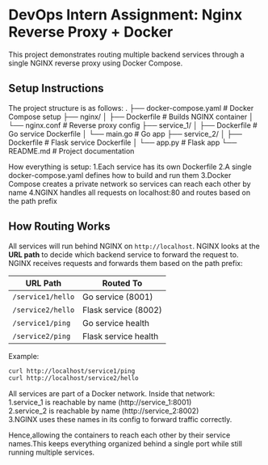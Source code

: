 # DevOps Intern Assignment: Nginx Reverse Proxy + Docker

This project demonstrates routing multiple backend services through a single NGINX reverse proxy using Docker Compose.

## Setup Instructions

The project structure is as follows:
.
├── docker-compose.yaml # Docker Compose setup
├── nginx/
│ ├── Dockerfile # Builds NGINX container
│ └── nginx.conf # Reverse proxy config
├── service_1/
│ ├── Dockerfile # Go service Dockerfile
│ └── main.go # Go app
├── service_2/
│ ├── Dockerfile # Flask service Dockerfile
│ └── app.py # Flask app
└── README.md # Project documentation

How everything is setup:
    1.Each service has its own Dockerfile
    2.A single docker-compose.yaml defines how to build and run them
    3.Docker Compose creates a private network so services can reach each other by name
    4.NGINX handles all requests on localhost:80 and routes based on the path prefix

## How Routing Works

All services will run behind NGINX on `http://localhost`. NGINX looks at the **URL path** to decide which backend service to forward the request to.
NGINX receives requests and forwards them based on the path prefix:

|        URL Path          |      Routed To       |
|--------------------------|----------------------|
|    `/service1/hello`     | Go service (8001)    |
|    `/service2/hello`     | Flask service (8002) |
|    `/service1/ping`      | Go service health    |
|    `/service2/ping`      | Flask service health |

Example:

```bash
curl http://localhost/service1/ping
curl http://localhost/service2/hello
```
All services are part of a Docker network. Inside that network:
    <br>1.service_1 is reachable by name (http://service_1:8001)
    <br>2.service_2 is reachable by name (http://service_2:8002)
    <br>3.NGINX uses these names in its config to forward traffic correctly.

Hence,allowing the containers to reach each other by their service names.This keeps everything organized behind a single port while still running multiple services.
